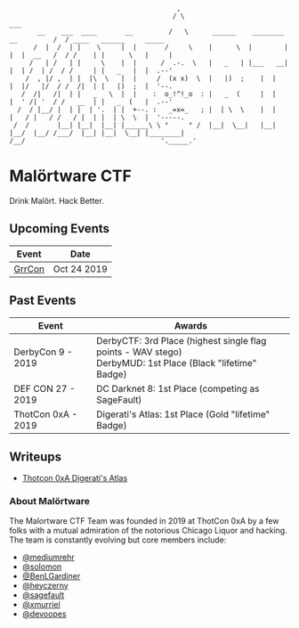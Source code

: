 ```
                                          ,
                                         / \                                        ___
       __    ___  ____       __         /   \      ______    ________   __         /  / ____   ______     _____
      /  |  /  | |    \     |  |       /     \    |      \  |        | |  |  __   /  / /    | |      \   |     |
     /   | /   | |     \    |  |      /  .-.  \   |   _   | |___   __| |  | /  | /  / /     | |   _   |  |  .--'
    /  , |/ ,  | |  |\  \   |  |     /  (x x)  \  |   |)  ;    |  |    |  |/   |/  / /  /|  | |   |)  ;  |  '--.
   /  /|   /|  | |   _   \  |  |    :  o_!^!_o  : |   _  (     |  |    |  ' /| '  / /   __  | |   _  (   |  .--'
  /  / |__/ |  | |  | '.  | |  +--. :   _=x=_   ; |  | \  \    |  |    |   / |   / /   / |  | |  | \  \  |  '-----.
 /  /       |__| |__|  |__| |______\ \ °     ° /  |__|  \__|   |__|    |__/  |__/ /___/  |__| |__|  \__| |________|
/__/                                  '._____.'
```

# Malörtware CTF

Drink Malört. Hack Better.

## Upcoming Events

| Event  | Date |
| ------------- | ------------- |
| [GrrCon](https://GrrCon.com) | Oct 24 2019 |

## Past Events

| Event  | Awards |
| ------------- | ------------- |
| DerbyCon 9 - 2019 | DerbyCTF: 3rd Place (highest single flag points - WAV stego)<br>DerbyMUD: 1st Place (Black "lifetime" Badge) |
| DEF CON 27 - 2019 | DC Darknet 8: 1st Place (competing as SageFault) |
| ThotCon 0xA - 2019 | Digerati's Atlas: 1st Place (Gold "lifetime" Badge) |

## Writeups

- [Thotcon 0xA Digerati's Atlas](https://blog.rehr.io/Thotcon-0xA-Digeratis-Atlas-Write-up/)

### About Malörtware

The Malortware CTF Team was founded in 2019 at ThotCon 0xA by a few folks with a mutual admiration of the notorious Chicago Liquor and hacking. The team is constantly evolving but core members include:

- [@mediumrehr](https://www.twitter.com/mediumrehr)
- [@solomon](https://www.twitter.com/__solomon__)
- [@BenLGardiner](https://www.twitter.com/BenLGardiner)
- [@heyczerny](https://www.twitter.com/heyczerny)
- [@sagefault](https://www.twitter.com/sagefault)
- [@xmurriel](https://www.twitter.com/xmurriel)
- [@devoopes](https://www.twitter.com/devoopes)
